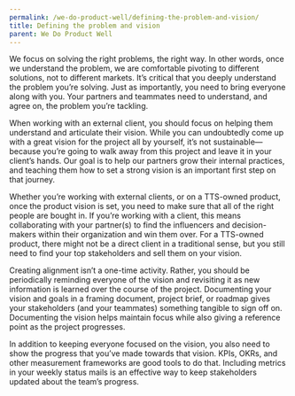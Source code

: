 ```yaml
---
permalink: /we-do-product-well/defining-the-problem-and-vision/
title: Defining the problem and vision
parent: We Do Product Well
---
```

We focus on solving the right problems, the right way. In other words, once we understand the problem, we are comfortable pivoting to different solutions, not to different markets. It’s critical that you deeply understand the problem you’re solving. Just as importantly, you need to bring everyone along with you. Your partners and teammates need to understand, and agree on, the problem you’re tackling.

When working with an external client, you should focus on helping them understand and articulate their vision. While you can undoubtedly come up with a great vision for the project all by yourself, it’s not sustainable&mdash;because you’re going to walk away from this project and leave it in your client’s hands. Our goal is to help our partners grow their internal practices, and teaching them how to set a strong vision is an important first step on that journey.

Whether you’re working with external clients, or on a TTS-owned product, once the product vision is set, you need to make sure that all of the right people are bought in. If you’re working with a client, this means collaborating with your partner(s) to find the influencers and decision-makers within their organization and win them over. For a TTS-owned product, there might not be a direct client in a traditional sense, but you still need to find your top stakeholders and sell them on your vision.

Creating alignment isn’t a one-time activity. Rather, you should be periodically reminding everyone of the vision and revisiting it as new information is learned over the course of the project. Documenting your vision and goals in a framing document, project brief, or roadmap gives your stakeholders (and your teammates) something tangible to sign off on. Documenting the vision helps maintain focus while also giving a reference point as the project progresses.

In addition to keeping everyone focused on the vision, you also need to show the progress that you’ve made towards that vision. KPIs, OKRs, and other measurement frameworks are good tools to do that. Including metrics in your weekly status mails is an effective way to keep stakeholders updated about the team’s progress.

